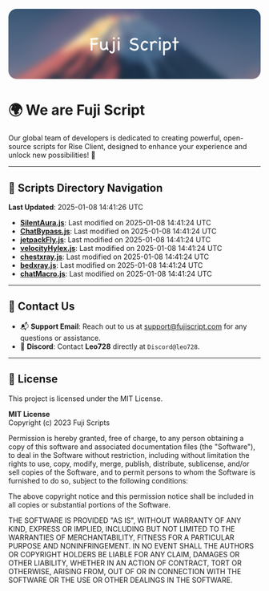 ![Banner](.github/b.webp)

# 🌍 **We are Fuji Script**

Our global team of developers is dedicated to creating powerful, open-source scripts for Rise Client, designed to enhance your experience and unlock new possibilities! 🌟

---
<!-- SCRIPTS_NAVIGATION_START -->
## 📂 **Scripts Directory Navigation**

**Last Updated**: 2025-01-08 14:41:26 UTC

- **[SilentAura.js](scripts/SilentAura.js)**: Last modified on 2025-01-08 14:41:24 UTC
- **[ChatBypass.js](scripts/ChatBypass.js)**: Last modified on 2025-01-08 14:41:24 UTC
- **[jetpackFly.js](scripts/jetpackFly.js)**: Last modified on 2025-01-08 14:41:24 UTC
- **[velocityHylex.js](scripts/velocityHylex.js)**: Last modified on 2025-01-08 14:41:24 UTC
- **[chestxray.js](scripts/chestxray.js)**: Last modified on 2025-01-08 14:41:24 UTC
- **[bedxray.js](scripts/bedxray.js)**: Last modified on 2025-01-08 14:41:24 UTC
- **[chatMacro.js](scripts/chatMacro.js)**: Last modified on 2025-01-08 14:41:24 UTC

<!-- SCRIPTS_NAVIGATION_END -->

---

## 💬 **Contact Us**  
- 📬 **Support Email**: Reach out to us at [support@fujiscript.com](mailto:support@fujiscript.com) for any questions or assistance.  
- 💬 **Discord**: Contact **Leo728** directly at `Discord@leo728`.

---

## 📜 **License**

This project is licensed under the MIT License.  

**MIT License**  
Copyright (c) 2023 Fuji Scripts  

Permission is hereby granted, free of charge, to any person obtaining a copy of this software and associated documentation files (the "Software"), to deal in the Software without restriction, including without limitation the rights to use, copy, modify, merge, publish, distribute, sublicense, and/or sell copies of the Software, and to permit persons to whom the Software is furnished to do so, subject to the following conditions:  

The above copyright notice and this permission notice shall be included in all copies or substantial portions of the Software.  

THE SOFTWARE IS PROVIDED "AS IS", WITHOUT WARRANTY OF ANY KIND, EXPRESS OR IMPLIED, INCLUDING BUT NOT LIMITED TO THE WARRANTIES OF MERCHANTABILITY, FITNESS FOR A PARTICULAR PURPOSE AND NONINFRINGEMENT. IN NO EVENT SHALL THE AUTHORS OR COPYRIGHT HOLDERS BE LIABLE FOR ANY CLAIM, DAMAGES OR OTHER LIABILITY, WHETHER IN AN ACTION OF CONTRACT, TORT OR OTHERWISE, ARISING FROM, OUT OF OR IN CONNECTION WITH THE SOFTWARE OR THE USE OR OTHER DEALINGS IN THE SOFTWARE.  
